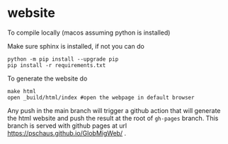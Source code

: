 # website

To compile locally (macos assuming python is installed)


Make sure sphinx is installed, if not you can do

```
python -m pip install --upgrade pip
pip install -r requirements.txt                                              
```

To generate the website do

```
make html
open _build/html/index #open the webpage in default browser                                           
```

Any push in the main branch will trigger a github action that will generate the
html website and push the result at the root of `gh-pages` branch.
This branch is served with github pages at url https://pschaus.github.io/GlobMigWeb/ .
